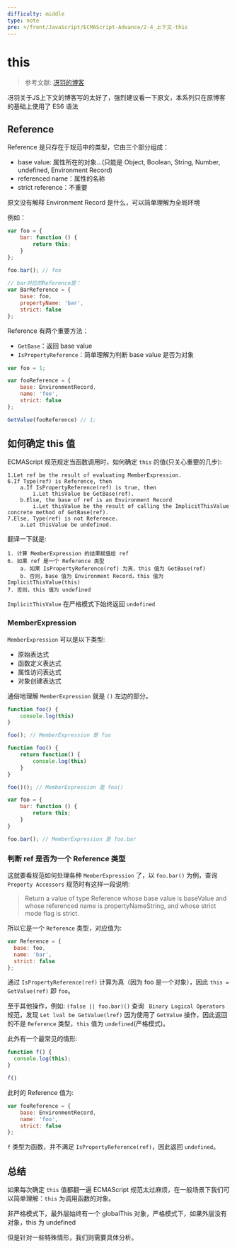 ```yaml
---
difficulty: middle
type: note
pre: +/front/JavaScript/ECMAScript-Advance/2-4_上下文-this
---
```


# this

> 参考文献: [冴羽的博客](https://github.com/mqyqingfeng/Blog/issues/6)  

<p class="tip">冴羽关于JS上下文的博客写的太好了，强烈建议看一下原文，本系列只在原博客的基础上使用了 ES6 语法</p>

## Reference

Reference 是只存在于规范中的类型，它由三个部分组成：
- base value: 属性所在的对象...(只能是 Object, Boolean, String, Number, undefined, Environment Record)
- referenced name：属性的名称
- strict reference：不重要

<p class="tip">原文没有解释 Environment Record  是什么，可以简单理解为全局环境</p>

例如：

```js
var foo = {
    bar: function () {
        return this;
    }
};
 
foo.bar(); // foo

// bar对应的Reference是：
var BarReference = {
    base: foo,
    propertyName: 'bar',
    strict: false
};
```

Reference 有两个重要方法：
- `GetBase`：返回 base value
- `IsPropertyReference`：简单理解为判断 base value 是否为对象
```js
var foo = 1;

var fooReference = {
    base: EnvironmentRecord,
    name: 'foo',
    strict: false
};

GetValue(fooReference) // 1;
```

## 如何确定 this 值

ECMAScript 规范规定当函数调用时，如何确定 `this` 的值(只关心重要的几步):

```
1.Let ref be the result of evaluating MemberExpression.
6.If Type(ref) is Reference, then
    a.If IsPropertyReference(ref) is true, then
        i.Let thisValue be GetBase(ref).
    b.Else, the base of ref is an Environment Record
        i.Let thisValue be the result of calling the ImplicitThisValue concrete method of GetBase(ref).
7.Else, Type(ref) is not Reference.
    a.Let thisValue be undefined.
```

翻译一下就是:
```
1. 计算 MemberExpression 的结果赋值给 ref
6. 如果 ref 是一个 Reference 类型
    a. 如果 IsPropertyReference(ref) 为真，this 值为 GetBase(ref)
    b. 否则，base 值为 Environment Record，this 值为 ImplicitThisValue(this)
7. 否则，this 值为 undefined
```

`ImplicitThisValue` 在严格模式下始终返回 `undefined`

### MemberExpression

`MemberExpression` 可以是以下类型:
- 原始表达式
- 函数定义表达式
- 属性访问表达式
- 对象创建表达式

通俗地理解 `MemberExpression` 就是 `()` 左边的部分。

```js
function foo() {
    console.log(this)
}

foo(); // MemberExpression 是 foo

function foo() {
    return function() {
        console.log(this)
    }
}

foo()(); // MemberExpression 是 foo()

var foo = {
    bar: function () {
        return this;
    }
}

foo.bar(); // MemberExpression 是 foo.bar
```

### 判断 ref 是否为一个 Reference 类型

这就要看规范如何处理各种 `MemberExpression` 了，以 `foo.bar()` 为例，查询 `Property Accessors` 规范时有这样一段说明:

> Return a value of type Reference whose base value is baseValue and whose referenced name is propertyNameString, and whose strict mode flag is strict.

所以它是一个 `Reference` 类型，对应值为:

```js
var Reference = {
  base: foo,
  name: 'bar',
  strict: false
};
```

通过 `IsPropertyReference(ref)` 计算为真（因为 foo 是一个对象），因此 `this = GetValue(ref)` 即 `foo`。

至于其他操作，例如: `(false || foo.bar)()` 查询 ` Binary Logical Operators` 规范，发现 `Let lval be GetValue(lref)` 因为使用了 `GetValue` 操作，因此返回的不是 `Reference` 类型，`this` 值为 `undefined`(严格模式)。

此外有一个最常见的情形:

```js
function f() {
  console.log(this);
}

f()
```

此时的 Reference 值为:

```js
var fooReference = {
    base: EnvironmentRecord,
    name: 'foo',
    strict: false
};
```

`f` 类型为函数，并不满足 `IsPropertyReference(ref)`，因此返回 `undefined`。

## 总结

如果每次确定 `this` 值都翻一遍 ECMAScript 规范太过麻烦，在一般场景下我们可以简单理解：`this` 为调用函数的对象。

<p class="tip">非严格模式下，最外层始终有一个 globalThis 对象，严格模式下，如果外层没有对象，this 为 undefined</p>

但是针对一些特殊情形，我们则需要具体分析。